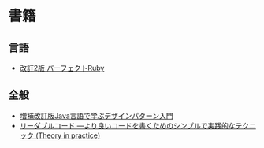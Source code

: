 # 書籍

## 言語

- [改訂2版 パーフェクトRuby](https://www.amazon.co.jp/%E6%94%B9%E8%A8%822%E7%89%88-%E3%83%91%E3%83%BC%E3%83%95%E3%82%A7%E3%82%AF%E3%83%88Ruby-Ruby%E3%82%B5%E3%83%9D%E3%83%BC%E3%82%BF%E3%83%BC%E3%82%BA/dp/4774189774)

## 全般

- [増補改訂版Java言語で学ぶデザインパターン入門](http://www.hyuki.com/dp/)
- [リーダブルコード ―より良いコードを書くためのシンプルで実践的なテクニック (Theory in practice)](https://www.oreilly.co.jp/books/9784873115658/)
